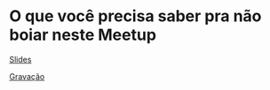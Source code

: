 # O que você precisa saber pra não boiar neste Meetup

[Slides](https://www.slideshare.net/secret/Lsbcp89ojc5YKD)

[Gravação](https://www.youtube.com/watch?v=WZzZA8eQigg)
